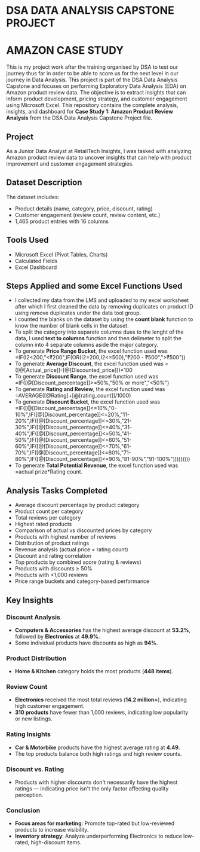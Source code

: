 # DSA DATA ANALYSIS CAPSTONE PROJECT
# AMAZON CASE STUDY
This is my project work after the training organised by DSA to test our journey thus far in order to be able to score us for the next level in our journey in Data Analysis. This project is part of the DSA Data Analysis Capstone and focuses on performing Exploratory Data Analysis (EDA) on Amazon product review data. The objective is to extract insights that can inform product development, pricing strategy, and customer engagement using Microsoft Excel.
This repository contains the complete analysis, insights, and dashboard for **Case Study 1: Amazon Product Review Analysis** from the DSA Data Analysis Capstone Project file.

## Project

As a Junior Data Analyst at RetailTech Insights, I was tasked with analyzing Amazon product review data to uncover insights that can help with product improvement and customer engagement strategies.

## Dataset Description

The dataset includes:
- Product details (name, category, price, discount, rating)
- Customer engagement (review count, review content, etc.)
- 1,465 product entries with 16 columns

## Tools Used

- Microsoft Excel (Pivot Tables, Charts)
- Calculated Fields
- Excel Dashboard

## Steps Applied and some Excel Functions Used

- I collected my data from the LMS and uploaded to my excel worksheet after which I first cleaned the data by removing duplicates on product ID using remove duplicates under the data tool group.
- I counted the blanks on the dataset by using the **count blank** function to know the number of blank cells in the dataset. 
- To split the category into separate columns dues to the lenght of the data, I used **text to columns** function and then delimeter to split the column into 4 separate columns aside the major category.
- To generate **Price Range Bucket**, the excel function used was =IF(I2<200,"<₹200",IF(OR(I2=200,I2<=500),"₹200 - ₹500",">₹500"))
- To generate **Average Discount**, the excel function used was =([@[Actual_price]]-[@[Discounted_price]])*100
- To generate **Discount Range**, the excel function used was =IF([@[Discount_percentage]]>=50%,"50% or more","<50%")
- To generate **Rating and Review**, the excel function used was =AVERAGE([@Rating]+[@[rating_count]]/1000)
- To generate **Discount Bucket**, the excel function used was =IF([@[Discount_percentage]]<=10%,"0-10%",IF([@[Discount_percentage]]<=20%,"11-20%",IF([@[Discount_percentage]]<=30%,"21-30%",IF([@[Discount_percentage]]<=40%,"31-40%",IF([@[Discount_percentage]]<=50%,"41-50%",IF([@[Discount_percentage]]<=60%,"51-60%",IF([@[Discount_percentage]]<=70%,"61-70%",IF([@[Discount_percentage]]<=80%,"71-80%",IF([@[Discount_percentage]]<=90%,"81-90%","91-100%")))))))))
- To generate **Total Potential Revenue**, the excel function used was =actual prize*Rating count.

## Analysis Tasks Completed

- Average discount percentage by product category
- Product count per category
- Total reviews per category
- Highest rated products
- Comparison of actual vs discounted prices by category
- Products with highest number of reviews
- Distribution of product ratings
- Revenue analysis (actual price × rating count)
- Discount and rating correlation
- Top products by combined score (rating & reviews)
- Products with discounts ≥ 50%
- Products with <1,000 reviews
- Price range buckets and category-based performance

## Key Insights

### Discount Analysis
- **Computers & Accessories** has the highest average discount at **53.2%**, followed by **Electronics** at **49.9%**.
- Some individual products have discounts as high as **94%**.

### Product Distribution
- **Home & Kitchen** category holds the most products (**448 items**).

### Review Count
- **Electronics** received the most total reviews (**14.2 million+**), indicating high customer engagement.
- **310 products** have fewer than 1,000 reviews, indicating low popularity or new listings.

### Rating Insights
- **Car & Motorbike** products have the highest average rating at **4.49**.
- The top products balance both high ratings and high review counts.

### Discount vs. Rating
- Products with higher discounts don't necessarily have the highest ratings — indicating price isn't the only factor affecting quality perception.

### Conclusion
- **Focus areas for marketing**: Promote top-rated but low-reviewed products to increase visibility.
- **Inventory strategy**: Analyze underperforming Electronics to reduce low-rated, high-discount items.
